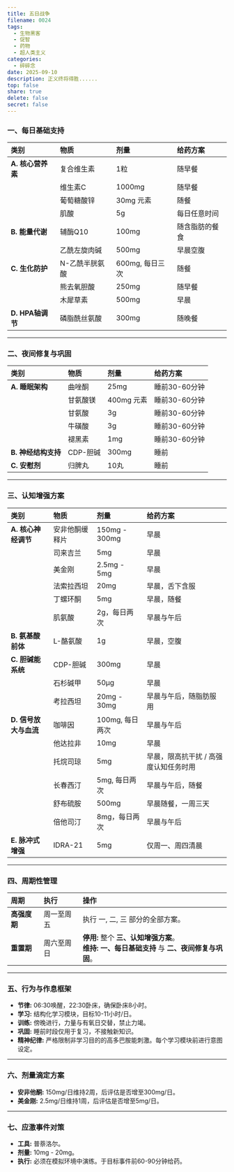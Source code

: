 ```yaml
---
title: 五日战争
filename: 0024
tags:
  - 生物黑客
  - 促智
  - 药物
  - 超人类主义
categories:
  - 碎碎念
date: 2025-09-10
description: 正义终将得胜......
top: false
share: true
delete: false
secret: false
---
```


### **一、每日基础支持**

| 类别              | 物质           | 剂量            | 给药方案       |
| :---------------- | :------------- | :-------------- | :------------- |
| **A. 核心营养素** | 复合维生素     | 1粒             | 随早餐         |
|                   | 维生素C        | 1000mg          | 随早餐         |
|                   | 葡萄糖酸锌     | 30mg 元素       | 随餐           |
|                   | 肌酸           | 5g              | 每日任意时间   |
| **B. 能量代谢**   | 辅酶Q10        | 100mg           | 随含脂肪的餐食 |
|                   | 乙酰左旋肉碱   | 500mg           | 早晨空腹       |
| **C. 生化防护**   | N-乙酰半胱氨酸 | 600mg, 每日三次 | 随餐           |
|                   | 熊去氧胆酸     | 250mg           | 随早餐         |
|                   | 木犀草素       | 500mg           | 早晨           |
| **D. HPA轴调节**  | 磷脂酰丝氨酸   | 300mg           | 随晚餐         |

---

### **二、夜间修复与巩固**

| 类别                | 物质     | 剂量       | 给药方案      |
| :------------------ | :------- | :--------- | :------------ |
| **A. 睡眠架构**     | 曲唑酮   | 25mg       | 睡前30-60分钟 |
|                     | 甘氨酸镁 | 400mg 元素 | 睡前30-60分钟 |
|                     | 甘氨酸   | 3g         | 睡前30-60分钟 |
|                     | 牛磺酸   | 3g         | 睡前30-60分钟 |
|                     | 褪黑素   | 1mg        | 睡前30-60分钟 |
| **B. 神经结构支持** | CDP-胆碱 | 300mg      | 睡前          |
| **C. 安慰剂**       | 归脾丸   | 10丸       | 睡前          |

---

### **三、认知增强方案**

| 类别                  | 物质           | 剂量            | 给药方案                              |
| :-------------------- | :------------- | :-------------- | :------------------------------------ |
| **A. 核心神经调节**   | 安非他酮缓释片 | 150mg - 300mg   | 早晨                                  |
|                       | 司来吉兰       | 5mg             | 早晨                                  |
|                       | 美金刚         | 2.5mg - 5mg     | 早晨                                  |
|                       | 法索拉西坦     | 20mg            | 早晨，舌下含服                        |
|                       | 丁螺环酮       | 5mg             | 早晨，随餐                            |
|                       | 肌氨酸         | 2g，每日两次    | 早晨与午后                            |
| **B. 氨基酸前体**     | L-酪氨酸       | 1g              | 早晨，空腹                            |
| **C. 胆碱能系统**     | CDP-胆碱       | 300mg           | 早晨                                  |
|                       | 石杉碱甲       | 50μg            | 早晨                                  |
|                       | 考拉西坦       | 20mg - 30mg     | 早晨与午后，随脂肪服用                |
| **D. 信号放大与血流** | 咖啡因         | 100mg, 每日两次 | 早晨与午后                            |
|                       | 他达拉非       | 10mg            | 早晨                                  |
|                       | 托烷司琼       | 5mg             | 早晨，限高抗干扰 / 高强度认知任务时用 |
|                       | 长春西汀       | 5mg, 每日两次   | 早晨与午后，随餐                      |
|                       | 舒布硫胺       | 500mg           | 早晨随餐，一周三天                    |
|                       | 倍他司汀       | 8mg，每日两次   | 早晨与午后                            |
| **E. 脉冲式增强**     | IDRA-21        | 5mg             | 仅周一、周四清晨                      |

---

### **四、周期性管理**

| 周期         | 执行       | 操作                                                                                                |
| :----------- | :--------- | :-------------------------------------------------------------------------------------------------- |
| **高强度期** | 周一至周五 | 执行 一, 二, 三 部分的全部方案。                                                                    |
| **重置期**   | 周六至周日 | **停用:** 整个 **三、认知增强方案**。<br>**维持:** **一、每日基础支持** 与 **二、夜间修复与巩固**。 |

---

### **五、行为与作息框架**

- **节律:** 06:30唤醒，22:30卧床，确保卧床8小时。
- **学习:** 结构化学习模块，目标10-11小时/日。
- **训练:** 傍晚进行，力量与有氧日交替，禁止力竭。
- **巩固:** 睡前时段仅用于复习，不接触新知识。
- **精神纪律:** 严格限制非学习目的的高多巴胺能刺激。每个学习模块前进行意图设定。

---

### **六、剂量滴定方案**

- **安非他酮:** 150mg/日维持2周，后评估是否增至300mg/日。
- **美金刚:** 2.5mg/日维持1周，后评估是否增至5mg/日。

---

### **七、应激事件对策**

- **工具:** 普萘洛尔。
- **剂量:** 10mg - 20mg。
- **执行:** 必须在模拟环境中演练。于目标事件前60-90分钟给药。
